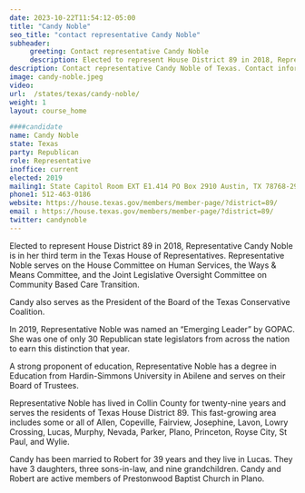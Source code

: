 ```yaml
---
date: 2023-10-22T11:54:12-05:00
title: "Candy Noble"
seo_title: "contact representative Candy Noble"
subheader:
     greeting: Contact representative Candy Noble
     description: Elected to represent House District 89 in 2018, Representative Candy Noble is in her third term in the Texas House of Representatives. Representative Noble serves on the House Committee on Human Services, the Ways & Means Committee, and the Joint Legislative Oversight Committee on Community Based Care Transition.
description: Contact representative Candy Noble of Texas. Contact information for Candy Noble includes email address, phone number, and mailing address.
image: candy-noble.jpeg
video:
url:  /states/texas/candy-noble/
weight: 1
layout: course_home

####candidate
name: Candy Noble
state: Texas
party: Republican
role: Representative
inoffice: current
elected: 2019
mailing1: State Capitol Room EXT E1.414 PO Box 2910 Austin, TX 78768-2910
phone1: 512-463-0186
website: https://house.texas.gov/members/member-page/?district=89/
email : https://house.texas.gov/members/member-page/?district=89/
twitter: candynoble
---
```


Elected to represent House District 89 in 2018, Representative Candy Noble is in her third term in the Texas House of Representatives. Representative Noble serves on the House Committee on Human Services, the Ways & Means Committee, and the Joint Legislative Oversight Committee on Community Based Care Transition.

Candy also serves as the President of the Board of the Texas Conservative Coalition.

In 2019, Representative Noble was named an “Emerging Leader” by GOPAC. She was one of only 30 Republican state legislators from across the nation to earn this distinction that year.

A strong proponent of education, Representative Noble has a degree in Education from Hardin-Simmons University in Abilene and serves on their Board of Trustees.

Representative Noble has lived in Collin County for twenty-nine years and serves the residents of Texas House District 89. This fast-growing area includes some or all of Allen, Copeville, Fairview, Josephine, Lavon, Lowry Crossing, Lucas, Murphy, Nevada, Parker, Plano, Princeton, Royse City, St Paul, and Wylie.

Candy has been married to Robert for 39 years and they live in Lucas. They have 3 daughters, three sons-in-law, and nine grandchildren. Candy and Robert are active members of Prestonwood Baptist Church in Plano.
